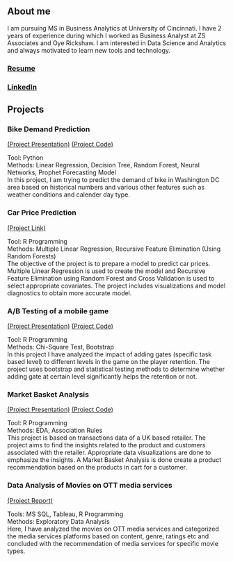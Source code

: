 ## About me

I am pursuing MS in Business Analytics at University of Cincinnati. I have 2 years of experience during which I worked as Business Analyst at ZS Associates and Oye Rickshaw.
I am interested in Data Science and Analytics and always motivated to learn new tools and technology.

### [Resume](https://skmohap.github.io/Resume/)

### [LinkedIn](https://www.linkedin.com/in/sameer-kumar-mohapatra/)

## Projects

### Bike Demand Prediction
[(Project Presentation)](https://skmohap.github.io/BikeDemand/Presentation)
[(Project Code)](https://skmohap.github.io/BikeDemand)


Tool: Python   
Methods: Linear Regression, Decision Tree, Random Forest, Neural Networks, Prophet Forecasting Model  
In this project, I am trying to predict the demand of bike in Washington DC area based on historical numbers and various other features such as weather conditions and calender day type.

### Car Price Prediction 
[(Project Link)](https://skmohap.github.io/CarPrice)

Tool: R Programming   
Methods: Multiple Linear Regression, Recursive Feature Elimination (Using Random Forests)  
The objective of the project is to prepare a model to predict car prices. Multiple Linear Regression is used to create the model and Recursive Feature Elimination using Random Forest and Cross Validation is used to select appropriate covariates. The project includes visualizations and model diagnostics to obtain more accurate model. 

### A/B Testing of a mobile game
[(Project Presentation)](https://skmohap.github.io/ABTesting/Presentation/) 
[(Project Code)](https://skmohap.github.io/ABTesting/)

Tool: R Programming   
Methods: Chi-Square Test, Bootstrap  
In this project I have analyzed the impact of adding gates (specific task based level) to different levels in the game on the player retention. The project uses bootstrap and statistical testing methods to determine whether adding gate at certain level significantly helps the retention or not.

### Market Basket Analysis 
[(Project Presentation)](https://skmohap.github.io/SalesTrendAnalysis/presentation/) 
[(Project Code)](https://skmohap.github.io/SalesTrendAnalysis/)

Tool: R Programming   
Methods: EDA, Association Rules  
This project is based on transactions data of a UK based retailer. The project aims to find the insights related to the product and customers associated with the retailer. Appropriate data visualizations are done to emphasize the insights. A Market Basket Analysis is done create a product recommendation based on the products in cart for a customer.

### Data Analysis of Movies on OTT media services
[(Project Report)](https://skmohap.github.io/MoviesOTT/Report) 

Tools: MS SQL, Tableau, R Programming   
Methods: Exploratory Data Analysis  
Here, I have analyzed the movies on OTT media services and categorized the media services platforms based on content, genre, ratings etc and concluded with the recommendation of media services for specific movie types. 

